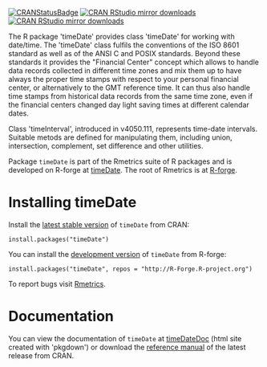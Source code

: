 <!-- badges: start -->
[![CRANStatusBadge](http://www.r-pkg.org/badges/version/timeDate)](https://cran.r-project.org/package=timeDate)
[![CRAN RStudio mirror downloads](https://cranlogs.r-pkg.org/badges/timeDate)](https://www.r-pkg.org/pkg/timeDate)
[![CRAN RStudio mirror downloads](https://cranlogs.r-pkg.org/badges/grand-total/timeDate?color=blue)](https://r-pkg.org/pkg/timeDate)
<!-- badges: end -->

The R package 'timeDate' provides class 'timeDate' for working with date/time.
The 'timeDate' class fulfils the conventions of the ISO 8601 standard as well as
of the ANSI C and POSIX standards. Beyond these standards it provides the
"Financial Center" concept which allows to handle data records collected in
different time zones and mix them up to have always the proper time stamps with
respect to your personal financial center, or alternatively to the GMT reference
time. It can thus also handle time stamps from historical data records from the
same time zone, even if the financial centers changed day light saving times at
different calendar dates.

Class 'timeInterval', introduced in v4050.111, represents time-date intervals. Suitable
metods are defined for manipulating them, including union, intersection, complement, set
difference and other utilities.

Package `timeDate` is part of the Rmetrics suite of R packages and is developed
on R-forge at
[timeDate](https://r-forge.r-project.org/scm/viewvc.php/pkg/timeDate/?root=rmetrics).
The root of Rmetrics is at [R-forge](https://r-forge.r-project.org/projects/rmetrics).


# Installing timeDate


Install the [latest stable version](https://cran.r-project.org/package=timeDate) of
`timeDate` from CRAN:

    install.packages("timeDate")


You can install the
[development version](https://r-forge.r-project.org/scm/viewvc.php/pkg/timeDate/?root=rmetrics)
of `timeDate` from R-forge:

    install.packages("timeDate", repos = "http://R-Forge.R-project.org")

To report bugs visit [Rmetrics](https://r-forge.r-project.org/projects/rmetrics/).

# Documentation

You can view the documentation of `timeDate` at
[timeDateDoc](https://geobosh.github.io/timeDateDoc/) (html site created with 'pkgdown')
or download the
[reference manual](https://cran.r-project.org/package=timeDate/timeDate.pdf)
of the latest release from CRAN.
